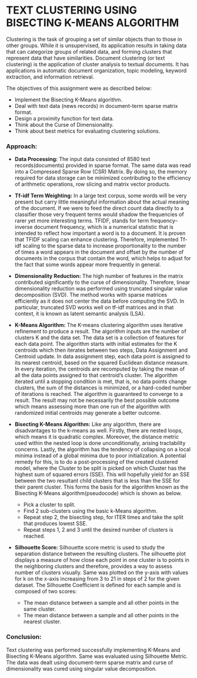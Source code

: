# TEXT CLUSTERING USING BISECTING K-MEANS ALGORITHM

Clustering is the task of grouping a set of similar objects than to those in other groups. While it is unsupervised, its application results in taking data that can categorize groups of related data, and forming clusters that represent data that have similarities.
Document clustering (or text clustering) is the application of cluster analysis to textual documents. It has applications in automatic document organization, topic modeling, keyword extraction, and information retrieval.

The objectives of this assignment were as described below:
* Implement the Bisecting K-Means algorithm.
* Deal with text data (news records) in document-term sparse matrix format.
* Design a proximity function for text data.
* Think about the Curse of Dimensionality.
* Think about best metrics for evaluating clustering solutions.

### Approach:

* **Data Processing:** The input data consisted of 8580 text records(documents) provided in sparse format. The same data was read into a Compressed Sparse Row (CSR) Matrix. By doing so, the memory required for data storage can be minimized contributing to the efficiency of arithmetic operations, row slicing and matrix vector products.

* **Tf-idf Term Weighting:** In a large text corpus, some words will be very present but carry little meaningful information about the actual meaning of the document. If we were to feed the direct count data directly to a classifier those very frequent terms would shadow the frequencies of rarer yet more interesting terms. TFIDF, stands for term frequency–inverse document frequency, which is a numerical statistic that is intended to reflect how important a word is to a document. It is proven that TFIDF scaling can enhance clustering. Therefore, implemented Tf-idf scaling to the sparse data to increase proportionality to the number of times a word appears in the document and offset by the number of documents in the corpus that contain the word, which helps to adjust for the fact that some words appear more frequently in general.

* **Dimensionality Reduction:** The high number of features in the matrix contributed significantly to the curse of dimensionality. Therefore, linear dimensionality reduction was performed using truncated singular value decomposition (SVD). The method works with sparse matrices efficiently as it does not center the data before computing the SVD. In particular, truncated SVD works well on tf-idf matrices and in that context, it is known as latent semantic analysis (LSA).

* **K-Means Algorithm:** The Κ-means clustering algorithm uses iterative refinement to produce a result. The algorithm inputs are the number of clusters Κ and the data set. The data set is a collection of features for each data point. The algorithm starts with initial estimates for the Κ centroids which then iterates between two steps, Data Assignment and Centroid update. In data assignment step, each data point is assigned to its nearest centroid, based on the squared Euclidean distance measure. In every iteration, the centroids are recomputed by taking the mean of all the data points assigned to that centroid’s cluster. The algorithm iterated until a stopping condition is met, that is, no data points change clusters, the sum of the distances is minimized, or a hard-coded number of iterations is reached. The algorithm is guaranteed to converge to a result. The result may not be necessarily the best possible outcome which means assessing more than one run of the algorithm with randomized initial centroids may generate a better outcome.

* **Bisecting K-Means Algorithm:** Like any algorithm, there are disadvantages to the k-means as well. Firstly, there are nested loops, which means it is quadratic complex. Moreover, the distance metric used within the nested loop is done unconditionally, arising tractability concerns. Lastly, the algorithm has the tendency of collapsing on a local minima instead of a global minima due to poor initialization. A potential remedy for this, is to do a post-processing of the created clustered model, where the Cluster to be split is picked on which Cluster has the highest sum of squared errors (SSE). This will hopefully yield for an SSE between the two resultant child clusters that is less than the SSE for their parent cluster. This forms the basis for the algorithm known as the Bisecting K-Means algorithm(pseudocode) which is shown as below. 
    * Pick a cluster to split. 
    * Find 2 sub-clusters using the basic k-Means algorithm. 
    * Repeat step 2, the bisecting step, for ITER times and take the split that produces lowest SSE. 
    * Repeat steps 1, 2 and 3 until the desired number of clusters is reached.
    
* **Silhouette Score:** Silhouette score metric is used to study the separation distance between the resulting clusters. The silhouette plot displays a measure of how close each point in one cluster is to points in the neighboring clusters and therefore, provides a way to assess number of clusters visually. Same was plotted on the y-axis with values for k on the x-axis increasing from 3 to 21 in steps of 2 for the given dataset. The Silhouette Coefficient is defined for each sample and is composed of two scores:
    * The mean distance between a sample and all other points in the same cluster.
    * The mean distance between a sample and all other points in the nearest cluster.

### Conclusion:

Text clustering was performed successfully implementing K-Means and Bisecting K-Means algorithm. Same was evaluated using Silhouette Metric. The data was dealt using document-term sparse matrix and curse of dimensionality was cured using singular value decomposition.


